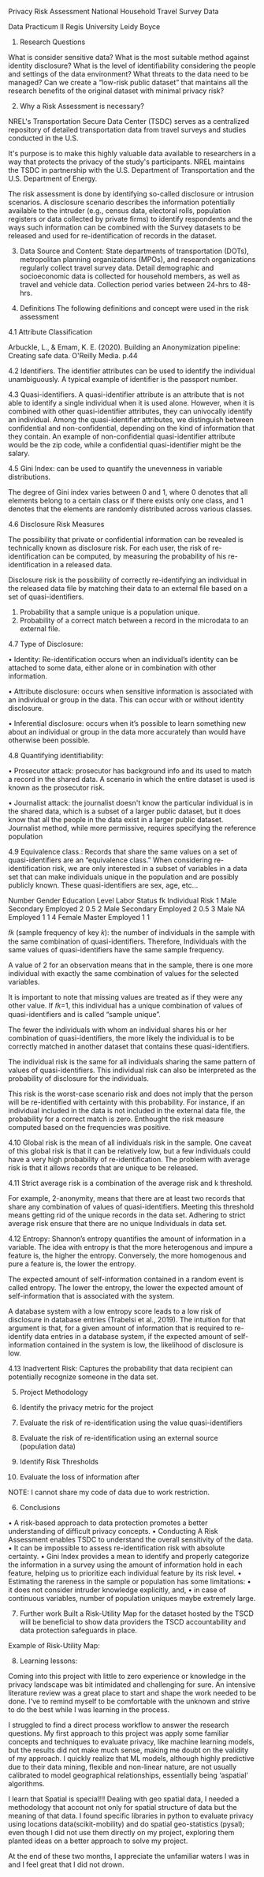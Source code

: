 Privacy Risk Assessment
National Household Travel Survey Data

Data Practicum II
Regis University
Leidy Boyce

1.	Research Questions

What is consider sensitive data?
 	What is the most suitable method against identity disclosure?
What is the level of identifiability considering the people and settings of the data environment?
What threats to the data need to be managed?
Can we create a “low-risk public dataset” that maintains all the research benefits of the original dataset with minimal privacy risk?


2.	Why a Risk Assessment is necessary?

NREL's Transportation Secure Data Center (TSDC) serves as a centralized repository of detailed transportation data from travel surveys and studies conducted in the U.S.

It's purpose is to make this highly valuable data available to researchers in a way that protects the privacy of the study's participants. NREL maintains the TSDC in partnership with the U.S. Department of Transportation and the U.S. Department of Energy.

The risk assessment is done by identifying so-called disclosure or intrusion scenarios. A disclosure scenario describes the information potentially available to the intruder (e.g., census data, electoral rolls, population registers or data collected by private firms) to identify respondents and the ways such information can be combined with the Survey datasets to be released and used for re-identification of records in the dataset. 




3.	Data Source and Content: State departments of transportation (DOTs), metropolitan planning organizations (MPOs), and research organizations regularly collect travel survey data. Detail demographic and socioeconomic data is collected for household members, as well as travel and vehicle data.  Collection period varies between 24-hrs to 48-hrs.
  



4.	Definitions
 The following definitions and concept were used in the risk assessment


4.1	Attribute Classification

 
Arbuckle, L., & Emam, K. E. (2020). Building an Anonymization pipeline: Creating safe data. O'Reilly Media. p.44


 4.2 Identifiers. The identifier attributes can be used to identify the individual unambiguously. A typical example of identifier is the passport number. 

 4.3 Quasi-identifiers. A quasi-identifier attribute is an attribute that is not able to identify a single individual when it is used alone. However, when it is combined with other quasi-identifier attributes, they can univocally identify an individual. Among the quasi-identifier attributes, we distinguish between confidential and non-confidential, depending on the kind of information that they contain. An example of non-confidential quasi-identifier attribute would be the zip code, while a confidential quasi-identifier might be the salary. 


4.5	Gini Index: can be used to quantify the unevenness in variable distributions.

The degree of Gini index varies between 0 and 1, where 0 denotes that all elements belong
to a certain class or if there exists only one class, and 1 denotes that the elements are
randomly distributed across various classes.

 


4.6	Disclosure Risk Measures

The possibility that private or confidential information can be revealed is technically known as disclosure risk.
For each user, the risk of re-identification can be computed, by measuring the probability of his re-identification
in a released data.

Disclosure risk is the possibility of correctly re-identifying an individual in the released data file by matching
their data to an external file based on a set of quasi-identifiers.

1. Probability that a sample unique is a population unique.
2. Probability of a correct match between a record in the microdata to an external file.


4.7 Type of Disclosure:

•	Identity: Re-identification occurs when an individual’s identity can be attached to some data, either alone or in combination with other information.

•	Attribute disclosure: occurs when sensitive information is associated with an individual or group in the data. This can occur with or without identity disclosure.

•	Inferential disclosure: occurs when it’s possible to learn something new about an individual or group in the data more accurately than would have otherwise been possible.





4.8 Quantifying identifiability:

•	Prosecutor attack: prosecutor has background info and its used to match a record in the shared data. A scenario in which the entire dataset is used is known as the prosecutor risk.

•	Journalist attack: the journalist doesn't know the particular individual is in the shared data, which is a subset of a larger public dataset, but it does know that all the people in the data exist in a larger public dataset. Journalist method, while more permissive, requires specifying the reference population 


4.9 Equivalence class.: Records that share the same values on a set of quasi-identifiers are an “equivalence
class.” When considering re-identification risk, we are only interested in a subset of variables in a data set that
can make individuals unique in the population and are possibly publicly known. These quasi-identifiers are sex, age, etc...
 
Number	Gender	Education Level	Labor Status	fk	Individual Risk
1	Male	Secondary	Employed	2	0.5
2	Male	Secondary	Employed	2	0.5
3	Male	NA	Employed	1	1
4	Female	Master	Employed	1	1

𝑓𝑘 (sample frequency of key 𝑘): the number of individuals in the sample with the same combination of quasi-identifiers. Therefore, Individuals with the same values of quasi-identifiers have the same sample frequency. 

A value of 2 for an observation means that in the sample, there is one more individual with exactly the same combination of values for the selected variables.
 
It is important to note that missing values are treated as if they were any other value. 
If 𝑓𝑘=1, this individual has a unique combination of values of quasi-identifiers and is called “sample unique”.

The fewer the individuals with whom an individual shares his or her combination of quasi-identifiers, the more likely the individual is to be correctly matched in another dataset that contains these quasi-identifiers. 

The individual risk is the same for all individuals sharing the same pattern of values of quasi-identifiers. This individual risk can also be interpreted as the probability of disclosure for the individuals.

This risk is the worst-case scenario risk and does not imply that the person will be re-identified with certainty with this probability.  For instance, if an individual included in the data is not included in the external data file, the probability for a correct match is zero. Enthought the risk measure computed based on the frequencies was positive.


4.10 Global risk is the mean of all individuals risk in the sample. One caveat of this global risk is that it can be relatively low, but a few individuals could have a very high probability of re-identification. The problem with average risk is that it allows records that are unique to be released. 

4.11 Strict average risk is a combination of the average risk and k threshold.

For example, 2-anonymity, means that there are at least two records that share any combination of values of quasi-identifiers. Meeting this threshold means getting rid of the unique records in the data set. Adhering to strict average risk ensure that there are no unique Individuals in data set.

4.12 Entropy: Shannon’s entropy quantifies the amount of information in a variable. The idea with entropy
is that the more heterogenous and impure a feature is, the higher the entropy. Conversely, the more homogenous and pure a feature is, the lower the entropy.


 


The expected amount of self-information contained in a random event is called entropy. The lower the entropy, the lower the expected amount of self-information that is associated with the system.
 
A database system with a low entropy score leads to a low risk of disclosure in database entries (Trabelsi et al., 2019). The intuition for that argument is that, for a given amount of information that is required to re- identify data entries in a database system, if the expected amount of self-information contained in the system is low, the likelihood of disclosure is low. 

4.13 Inadvertent Risk: Captures the probability that data recipient can potentially recognize someone in the data set.


5.	Project Methodology

1.	Identify the privacy metric for the project
2.	Evaluate the risk of re-identification using the value quasi-identifiers
3.	Evaluate the risk of re-identification using an external source (population data)
4.	Identify Risk Thresholds
5.	Evaluate the loss of information after 

NOTE: I cannot share my code of data due to work restriction.

6.	Conclusions

•	A risk-based approach to data protection promotes a better understanding of difficult privacy concepts.
•	Conducting A Risk Assessment enables TSDC to understand the overall sensitivity of the data. 
•	It can be impossible to assess re-identification risk with absolute certainty.
•	Gini Index provides a mean to identify and properly categorize the information in a survey using the amount of information hold in each feature, helping us to prioritize each individual feature by its risk level.
•	Estimating the rareness in the sample or population has some limitations: 
•	it does not consider intruder knowledge explicitly, and, 
•	in case of continuous variables, number of population uniques maybe extremely large.


7.	Further work
Built a Risk-Utility Map for the dataset hosted by the TSCD will be beneficial to show data providers the TSCD accountability and data protection safeguards in place.

Example of Risk-Utility Map:
 


8.	Learning lessons:

Coming into this project with little to zero experience or knowledge in the privacy landscape was bit intimidated and challenging for sure. An intensive literature review was a great place to start and shape the work needed to be done. I’ve to remind myself to be comfortable with the unknown and strive to do the best while I was learning in the process.  

I struggled to find a direct process workflow to answer the research questions. My first approach to this project was apply some familiar concepts and techniques to evaluate privacy, like machine learning models, but the results did not make much sense, making me doubt on the validity of my approach.  I quickly realize that ML models, although highly predictive due to their data mining, flexible and non-linear nature, are not usually calibrated to model geographical relationships, essentially being ‘aspatial’ algorithms. 

I learn that Spatial is special!!!  Dealing with geo spatial data, I needed a methodology that account not only for spatial structure of data but the meaning of that data. I found specific libraries in python to evaluate privacy using locations data(scikit-mobility) and do spatial geo-statistics (pysal); even though I did not use them directly on my project, exploring them planted ideas on a better approach to solve my project.

At the end of these two months, I appreciate the unfamiliar waters I was in and I feel great that I did not drown. 











